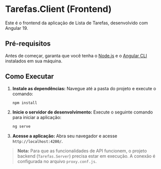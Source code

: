 # Tarefas.Client (Frontend)

Este é o frontend da aplicação de Lista de Tarefas, desenvolvido com Angular 19.

## Pré-requisitos

Antes de começar, garanta que você tenha o [Node.js](https://nodejs.org/) e o [Angular CLI](https://angular.dev/tools/cli) instalados em sua máquina.

## Como Executar

1.  **Instale as dependências:**
    Navegue até a pasta do projeto e execute o comando:
    ```bash
    npm install
    ```

2.  **Inicie o servidor de desenvolvimento:**
    Execute o seguinte comando para iniciar a aplicação:
    ```bash
    ng serve
    ```

3.  **Acesse a aplicação:**
    Abra seu navegador e acesse `http://localhost:4200/`.

> **Nota:** Para que as funcionalidades de API funcionem, o projeto backend (`Tarefas.Server`) precisa estar em execução. A conexão é configurada no arquivo `proxy.conf.js`.